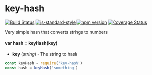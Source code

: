 # key-hash

<!-- VDOC.badges travis; standard; npm; coveralls -->
<!-- DON'T EDIT THIS SECTION (including comments), INSTEAD RE-RUN `vdoc` TO UPDATE -->
[![Build Status](https://travis-ci.org/vigour-io/key-hash.svg?branch=master)](https://travis-ci.org/vigour-io/key-hash)
[![js-standard-style](https://img.shields.io/badge/code%20style-standard-brightgreen.svg)](http://standardjs.com/)
[![npm version](https://badge.fury.io/js/key-hash.svg)](https://badge.fury.io/js/key-hash)
[![Coverage Status](https://coveralls.io/repos/github/vigour-io/key-hash/badge.svg?branch=master)](https://coveralls.io/github/vigour-io/key-hash?branch=master)

<!-- VDOC END -->

<!-- VDOC.jsdoc keyHash -->
<!-- DON'T EDIT THIS SECTION (including comments), INSTEAD RE-RUN `vdoc` TO UPDATE -->
Very simple hash that converts strings to numbers
#### var hash = keyHash(key)
- **key** (*string*) - The string to hash

<!-- VDOC END -->

```javascript
const keyHash = require('key-hash')
const hash = keyHash('something')
```